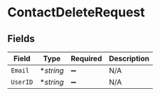 # ContactDeleteRequest


## Fields

| Field              | Type               | Required           | Description        |
| ------------------ | ------------------ | ------------------ | ------------------ |
| `Email`            | **string*          | :heavy_minus_sign: | N/A                |
| `UserID`           | **string*          | :heavy_minus_sign: | N/A                |